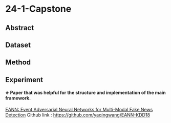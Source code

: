 # 24-1-Capstone

## Abstract

## Dataset

## Method

## Experiment






#### ※ Paper that was helpful for the structure and implementation of the main framework.
[EANN: Event Adversarial Neural Networks for Multi-Modal Fake News Detection](https://dl.acm.org/citation.cfm?id=3219819.3219903) 
Github link : https://github.com/yaqingwang/EANN-KDD18

